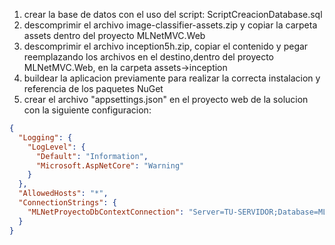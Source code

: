 1. crear la base de datos con el uso del script: ScriptCreacionDatabase.sql
2. descomprimir el archivo image-classifier-assets.zip y copiar la carpeta assets dentro del proyecto MLNetMVC.Web
3. descomprimir el archivo inception5h.zip, copiar el contenido y pegar reemplazando los archivos en el destino,dentro del proyecto  MLNetMVC.Web, en la carpeta assets->inception
4. buildear la aplicacion previamente para realizar la correcta instalacion y referencia de los paquetes NuGet
5. crear el archivo "appsettings.json" en el proyecto web de la solucion con la siguiente configuracion:

```json
{
  "Logging": {
    "LogLevel": {
      "Default": "Information",
      "Microsoft.AspNetCore": "Warning"
    }
  },
  "AllowedHosts": "*",
  "ConnectionStrings": {
    "MLNetProyectoDbContextConnection": "Server=TU-SERVIDOR;Database=MLNetProyecto;Trusted_Connection=True;Encrypt=False;MultipleActiveResultSets=true;TrustServerCertificate=True"
  }
}
```
